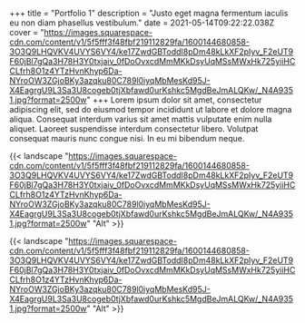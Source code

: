 +++
title = "Portfolio 1"
description = "Justo eget magna fermentum iaculis eu non diam phasellus vestibulum."
date = 2021-05-14T09:22:22.038Z
cover = "https://images.squarespace-cdn.com/content/v1/5f5fff3f48fbf219112829fa/1600144680858-3O3Q9LHQVKV4UVYS6VY4/ke17ZwdGBToddI8pDm48kLkXF2pIyv_F2eUT9F60jBl7gQa3H78H3Y0txjaiv_0fDoOvxcdMmMKkDsyUqMSsMWxHk725yiiHCCLfrh8O1z4YTzHvnKhyp6Da-NYroOW3ZGjoBKy3azqku80C789l0iyqMbMesKd95J-X4EagrgU9L3Sa3U8cogeb0tjXbfawd0urKshkc5MgdBeJmALQKw/_N4A9351.jpg?format=2500w"
+++
Lorem ipsum dolor sit amet, consectetur adipiscing elit, sed do eiusmod tempor incididunt ut labore et dolore magna aliqua. Consequat interdum varius sit amet mattis vulputate enim nulla aliquet. Laoreet suspendisse interdum consectetur libero. Volutpat consequat mauris nunc congue nisi. In eu mi bibendum neque.

{{< landscape "https://images.squarespace-cdn.com/content/v1/5f5fff3f48fbf219112829fa/1600144680858-3O3Q9LHQVKV4UVYS6VY4/ke17ZwdGBToddI8pDm48kLkXF2pIyv_F2eUT9F60jBl7gQa3H78H3Y0txjaiv_0fDoOvxcdMmMKkDsyUqMSsMWxHk725yiiHCCLfrh8O1z4YTzHvnKhyp6Da-NYroOW3ZGjoBKy3azqku80C789l0iyqMbMesKd95J-X4EagrgU9L3Sa3U8cogeb0tjXbfawd0urKshkc5MgdBeJmALQKw/_N4A9351.jpg?format=2500w" "Alt" >}}

{{< landscape "https://images.squarespace-cdn.com/content/v1/5f5fff3f48fbf219112829fa/1600144680858-3O3Q9LHQVKV4UVYS6VY4/ke17ZwdGBToddI8pDm48kLkXF2pIyv_F2eUT9F60jBl7gQa3H78H3Y0txjaiv_0fDoOvxcdMmMKkDsyUqMSsMWxHk725yiiHCCLfrh8O1z4YTzHvnKhyp6Da-NYroOW3ZGjoBKy3azqku80C789l0iyqMbMesKd95J-X4EagrgU9L3Sa3U8cogeb0tjXbfawd0urKshkc5MgdBeJmALQKw/_N4A9351.jpg?format=2500w" "Alt" >}}